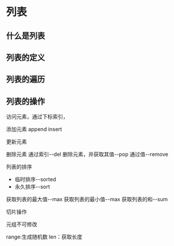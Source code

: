 

# 列表

## 什么是列表


## 列表的定义


## 列表的遍历


## 列表的操作
访问元素，通过下标索引，


添加元素
append
insert

更新元素

删除元素
通过索引--del
删除元素，并获取其值--pop
通过值--remove




列表的排序
- 临时排序--sorted
- 永久排序--sort


获取列表的最大值--max
获取列表的最小值--max
获取列表的和--sum





切片操作




元组不可修改



range:生成随机数
len：获取长度

